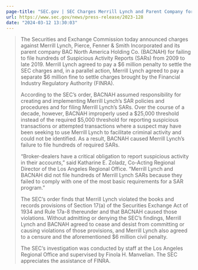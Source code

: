 ```yaml
---
page-title: "SEC.gov | SEC Charges Merrill Lynch and Parent Company for Failing to File Suspicious Activity Reports"
url: https://www.sec.gov/news/press-release/2023-128
date: "2024-03-12 13:30:03"
---
```


> The Securities and Exchange Commission today announced charges against Merrill Lynch, Pierce, Fenner & Smith Incorporated and its parent company BAC North America Holding Co. (BACNAH) for failing to file hundreds of Suspicious Activity Reports (SARs) from 2009 to late 2019. Merrill Lynch agreed to pay a $6 million penalty to settle the SEC charges and, in a parallel action, Merrill Lynch agreed to pay a separate $6 million fine to settle charges brought by the Financial Industry Regulatory Authority (FINRA).
> 
> According to the SEC’s order, BACNAH assumed responsibility for creating and implementing Merrill Lynch’s SAR policies and procedures and for filing Merrill Lynch’s SARs. Over the course of a decade, however, BACNAH improperly used a $25,000 threshold instead of the required $5,000 threshold for reporting suspicious transactions or attempted transactions where a suspect may have been seeking to use Merrill Lynch to facilitate criminal activity and could not be identified. As a result, BACNAH caused Merrill Lynch’s failure to file hundreds of required SARs.
> 
> “Broker-dealers have a critical obligation to report suspicious activity in their accounts,” said Katharine E. Zoladz, Co-Acting Regional Director of the Los Angeles Regional Office. “Merrill Lynch and BACNAH did not file hundreds of Merrill Lynch SARs because they failed to comply with one of the most basic requirements for a SAR program.”
> 
> The SEC’s order finds that Merrill Lynch violated the books and records provisions of Section 17(a) of the Securities Exchange Act of 1934 and Rule 17a-8 thereunder and that BACNAH caused those violations. Without admitting or denying the SEC’s findings, Merrill Lynch and BACNAH agreed to cease and desist from committing or causing violations of those provisions, and Merrill Lynch also agreed to a censure and the aforementioned $6 million civil penalty.
> 
> The SEC’s investigation was conducted by staff at the Los Angeles Regional Office and supervised by Finola H. Manvelian. The SEC appreciates the assistance of FINRA.
